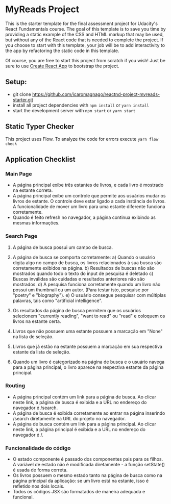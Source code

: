 # MyReads Project

This is the starter template for the final assessment project for Udacity's React Fundamentals course. The goal of this template is to save you time by providing a static example of the CSS and HTML markup that may be used, but without any of the React code that is needed to complete the project. If you choose to start with this template, your job will be to add interactivity to the app by refactoring the static code in this template.

Of course, you are free to start this project from scratch if you wish! Just be sure to use [Create React App](https://github.com/facebookincubator/create-react-app) to bootstrap the project.

## Setup:

* git clone https://github.com/icaromagnago/reactnd-project-myreads-starter.git
* install all project dependencies with `npm install` or `yarn install`
* start the development server with `npm start` or `yarn start`

## Static Typer Checker

This project uses Flow. To analyze the code for errors execute `yarn flow check`

## Application Checklist

### Main Page 

* A página principal exibe três estantes de livros, e cada livro é mostrado na estante correta.
* A página principal exibe um controle que permite aos usuários mudar os livros de estante. O controle deve estar ligado a cada instância de livros. A funcionalidade de mover um livro para uma estante diferente funciona corretamente.
* Quando é feito refresh no navegador, a página continua exibindo as mesmas informações.

### Search Page

1) A página de busca possui um campo de busca.

2) A página de busca se comporta corretamente:
a) Quando o usuário digita algo no campo de busca, os livros relacionados à sua busca são corretamente exibidos na página.
b) Resultados de buscas não são mostrados quando todo o texto do input de pesquisa é deletado
c) Buscas inválidas são cuidadas e resultados anteriores não são mostrados.
d) A pesquisa funciona corretamente quando um livro não possui um thumbnail ou um autor. (Para testar isto, pesquise por "poetry" e "biography").
e) O usuário consegue pesquisar com múltiplas palavras, tais como "artificial intelligence".

3) Os resultados da página de busca permitem que os usuários selecionem "currently reading", "want to read" ou "read" e coloquem os livros na estante certa.

4) Livros que não possuem uma estante possuem a marcação em "None" na lista de seleção.

5) Livros que já estão na estante possuem a marcação em sua respectiva estante da lista de seleção.

6) Quando um livro é categorizado na página de busca e o usuário navega para a página principal, o livro aparece na respectiva estante da página principal.

### Routing

* A página principal contém um link para a página de busca. Ao clicar neste link, a página de busca é exibida e a URL no endereço do navegador é /search.
* A página de busca é exibida corretamente ao entrar na página inserindo /search diretamente na URL do projeto no navegador.
* A página de busca contém um link para a página principal. Ao clicar neste link, a página principal é exibida e a URL no endereço do navegador é /.

### Funcionalidade do código

* O estado componente é passado dos componentes pais para os filhos. A variável de estado não é modificada diretamente - a função setState() é usada de forma correta.
* Os livros possuem o mesmo estado tanto na página de busca como na página principal da aplicação: se um livro está na estante, isso é refletido nos dois locais.
* Todos os códigos JSX são formatados de maneira adequada e funcional.




